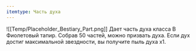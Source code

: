 ```yaml
---
itemtype: Часть духа
---
```

![[Temp/Placeholder_Bestiary_Part.png]]
Дает часть духа класса B Фиолетовый тапир. Собрав 50 частей, можно призвать духа. Если дух достиг максимальной звездности, вы получите пыль духа х1.
